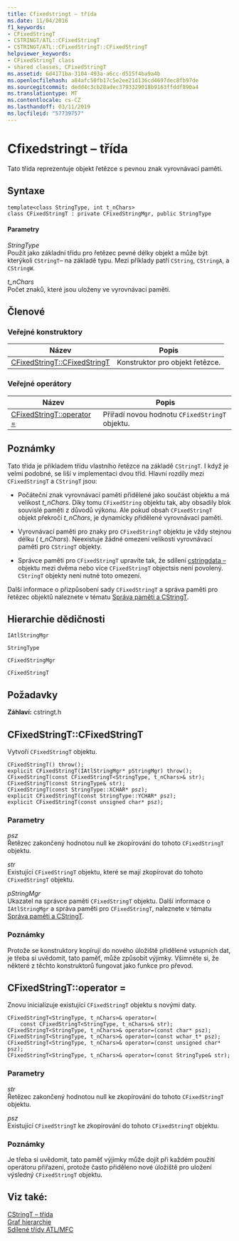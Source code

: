 ```yaml
---
title: Cfixedstringt – třída
ms.date: 11/04/2016
f1_keywords:
- CFixedStringT
- CSTRINGT/ATL::CFixedStringT
- CSTRINGT/ATL::CFixedStringT::CFixedStringT
helpviewer_keywords:
- CFixedStringT class
- shared classes, CFixedStringT
ms.assetid: 6d4171ba-3104-493a-a6cc-d515f4ba9a4b
ms.openlocfilehash: a84afc50fb17c5e2ee21d136cd4697dec8fb97de
ms.sourcegitcommit: dedd4c3cb28adec3793329018b9163ffddf890a4
ms.translationtype: MT
ms.contentlocale: cs-CZ
ms.lasthandoff: 03/11/2019
ms.locfileid: "57739757"
---
```

# <a name="cfixedstringt-class"></a>Cfixedstringt – třída

Tato třída reprezentuje objekt řetězce s pevnou znak vyrovnávací paměti.

## <a name="syntax"></a>Syntaxe

```
template<class StringType, int t_nChars>
class CFixedStringT : private CFixedStringMgr, public StringType
```

#### <a name="parameters"></a>Parametry

*StringType*<br/>
Použít jako základní třídu pro řetězec pevné délky objekt a může být kterýkoli `CStringT`– na základě typu. Mezi příklady patří `CString`, `CStringA`, a `CStringW`.

*t_nChars*<br/>
Počet znaků, které jsou uloženy ve vyrovnávací paměti.

## <a name="members"></a>Členové

### <a name="public-constructors"></a>Veřejné konstruktory

|Název|Popis|
|----------|-----------------|
|[CFixedStringT::CFixedStringT](#cfixedstringt)|Konstruktor pro objekt řetězce.|

### <a name="public-operators"></a>Veřejné operátory

|Název|Popis|
|----------|-----------------|
|[CFixedStringT::operator =](#eq)|Přiřadí novou hodnotu `CFixedStringT` objektu.|

## <a name="remarks"></a>Poznámky

Tato třída je příkladem třídu vlastního řetězce na základě `CStringT`. I když je velmi podobné, se liší v implementaci dvou tříd. Hlavní rozdíly mezi `CFixedStringT` a `CStringT` jsou:

- Počáteční znak vyrovnávací paměti přidělené jako součást objektu a má velikost *t_nChars*. Díky tomu `CFixedString` objektu tak, aby obsadily blok souvislé paměti z důvodů výkonu. Ale pokud obsah `CFixedStringT` objekt překročí *t_nChars*, je dynamicky přidělené vyrovnávací paměti.

- Vyrovnávací paměti pro znaky pro `CFixedStringT` objektu je vždy stejnou délku ( *t_nChars*). Neexistuje žádné omezení velikosti vyrovnávací paměti pro `CStringT` objekty.

- Správce paměti pro `CFixedStringT` upravíte tak, že sdílení [cstringdata –](../../atl-mfc-shared/reference/cstringdata-class.md) objektu mezi dvěma nebo více `CFixedStringT` objectsis není povolený. `CStringT` objekty není nutné toto omezení.

Další informace o přizpůsobení sady `CFixedStringT` a správa paměti pro řetězec objektů naleznete v tématu [Správa paměti a CStringT](../../atl-mfc-shared/memory-management-with-cstringt.md).

## <a name="inheritance-hierarchy"></a>Hierarchie dědičnosti

`IAtlStringMgr`

`StringType`

`CFixedStringMgr`

`CFixedStringT`

## <a name="requirements"></a>Požadavky

**Záhlaví:** cstringt.h

##  <a name="cfixedstringt"></a>  CFixedStringT::CFixedStringT

Vytvoří `CFixedStringT` objektu.

```
CFixedStringT() throw();
explicit CFixedStringT(IAtlStringMgr* pStringMgr) throw();
CFixedStringT(const CFixedStringT<StringType, t_nChars>& str);
CFixedStringT(const StringType& str);
CFixedStringT(const StringType::XCHAR* psz);
explicit CFixedStringT(const StringType::YCHAR* psz);
explicit CFixedStringT(const unsigned char* psz);
```

### <a name="parameters"></a>Parametry

*psz*<br/>
Řetězec zakončený hodnotou null ke zkopírování do tohoto `CFixedStringT` objektu.

*str*<br/>
Existující `CFixedStringT` objektu, které se mají zkopírovat do tohoto `CFixedStringT` objektu.

*pStringMgr*<br/>
Ukazatel na správce paměti `CFixedStringT` objektu. Další informace o `IAtlStringMgr` a správa paměti pro `CFixedStringT`, naleznete v tématu [Správa paměti a CStringT](../../atl-mfc-shared/memory-management-with-cstringt.md).

### <a name="remarks"></a>Poznámky

Protože se konstruktory kopírují do nového úložiště přidělené vstupních dat, je třeba si uvědomit, tato paměť, může způsobit výjimky. Všimněte si, že některé z těchto konstruktorů fungovat jako funkce pro převod.

##  <a name="operator__eq"></a>  CFixedStringT::operator =

Znovu inicializuje existující `CFixedStringT` objektu s novými daty.

```
CFixedStringT<StringType, t_nChars>& operator=(
    const CFixedStringT<StringType, t_nChars>& str);
CFixedStringT<StringType, t_nChars>& operator=(const char* psz);
CFixedStringT<StringType, t_nChars>& operator=(const wchar_t* psz);
CFixedStringT<StringType, t_nChars>& operator=(const unsigned char* psz);
CFixedStringT<StringType, t_nChars>& operator=(const StringType& str);
```

### <a name="parameters"></a>Parametry

*str*<br/>
Řetězec zakončený hodnotou null ke zkopírování do tohoto `CFixedStringT` objektu.

*psz*<br/>
Existující `CFixedStringT` ke zkopírování do tohoto `CFixedStringT` objektu.

### <a name="remarks"></a>Poznámky

Je třeba si uvědomit, tato paměť výjimky může dojít při každém použití operátoru přiřazení, protože často přiděleno nové úložiště pro uložení výsledný `CFixedStringT` objektu.

## <a name="see-also"></a>Viz také:

[CStringT – třída](../../atl-mfc-shared/reference/cstringt-class.md)<br/>
[Graf hierarchie](../../mfc/hierarchy-chart.md)<br/>
[Sdílené třídy ATL/MFC](../../atl-mfc-shared/atl-mfc-shared-classes.md)
